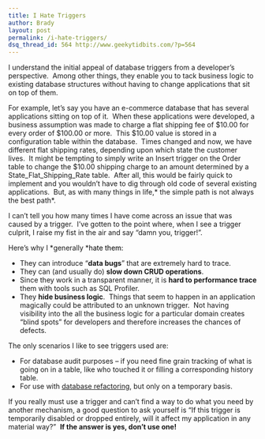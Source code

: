 ```yaml
---
title: I Hate Triggers
author: Brady
layout: post
permalink: /i-hate-triggers/
dsq_thread_id: 564 http://www.geekytidbits.com/?p=564
---
```

I understand the initial appeal of database triggers from a developer&#8217;s perspective.  Among other things, they enable you to tack business logic to existing database structures without having to change applications that sit on top of them.

For example, let&#8217;s say you have an e-commerce database that has several applications sitting on top of it.  When these applications were developed, a business assumption was made to charge a flat shipping fee of $10.00 for every order of $100.00 or more.  This $10.00 value is stored in a configuration table within the database.  Times changed and now, we have different flat shipping rates, depending upon which state the customer lives.  It might be tempting to simply write an Insert trigger on the Order table to change the $10.00 shipping charge to an amount determined by a State\_Flat\_Shipping_Rate table.  After all, this would be fairly quick to implement and you wouldn&#8217;t have to dig through old code of several existing applications.  But, as with many things in life,* the simple path is not always the best path*.

I can&#8217;t tell you how many times I have come across an issue that was caused by a trigger.  I&#8217;ve gotten to the point where, when I see a trigger culprit, I raise my fist in the air and say &#8220;damn you, trigger!&#8221;.

Here&#8217;s why I *generally *<span style="color: #000000;">hate them:</span>

  * They can introduce &#8220;**data bugs**&#8221; that are extremely hard to trace.
  * They can (and usually do) **slow down CRUD operations**.
  * Since they work in a transparent manner, it is **hard to performance trace** them with tools such as SQL Profiler.
  * They **hide business logic**.  Things that seem to happen in an application magically could be attributed to an unknown trigger.  Not having visibility into the all the business logic for a particular domain creates &#8220;blind spots&#8221; for developers and therefore increases the chances of defects.

The only scenarios I like to see triggers used are:

  * For database audit purposes &#8211; if you need fine grain tracking of what is going on in a table, like who touched it or filling a corresponding history table.
  * For use with <a href="http://www.simple-talk.com/content/print.aspx?article=1270" target="_blank">database refactoring</a>, but only on a temporary basis.

If you really must use a trigger and can&#8217;t find a way to do what you need by another mechanism, a good question to ask yourself is &#8220;If this trigger is temporarily disabled or dropped entirely, will it affect my application in any material way?&#8221;  **If the answer is yes, don&#8217;t use one!**

